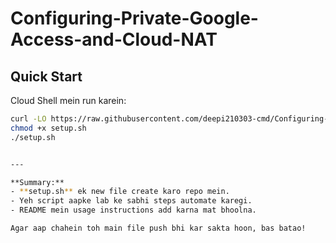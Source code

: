 # Configuring-Private-Google-Access-and-Cloud-NAT
## Quick Start

Cloud Shell mein run karein:
```bash
curl -LO https://raw.githubusercontent.com/deepi210303-cmd/Configuring-Private-Google-Access-and-Cloud-NAT/main/setup.sh
chmod +x setup.sh
./setup.sh


---

**Summary:**  
- **setup.sh** ek new file create karo repo mein.
- Yeh script aapke lab ke sabhi steps automate karegi.
- README mein usage instructions add karna mat bhoolna.

Agar aap chahein toh main file push bhi kar sakta hoon, bas batao!
